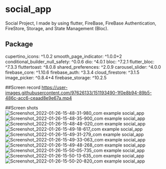 # social_app

Social Project, I made by using flutter, FireBase, FireBase Authentication, FireStore, Storage, and State Management (Bloc).

## Package

  cupertino_icons: ^1.0.2
  smooth_page_indicator: ^1.0.0+2
  conditional_builder_null_safety: ^0.0.6
  dio: ^4.0.1
  bloc: ^7.2.1
  flutter_bloc: ^7.3.3
  fluttertoast: ^8.0.8
  shared_preferences: ^2.0.9
  carousel_slider: ^4.0.0
  firebase_core: ^1.10.6
  firebase_auth: ^3.3.4
  cloud_firestore: ^3.1.5
  image_picker: ^0.8.4+4
  firebase_storage: ^10.2.5
  
##Screen record
https://user-images.githubusercontent.com/97626133/151193490-1f0e8b94-89b5-486c-acc6-ceaad8e9e67a.mp4

##Screen shots
![Screenshot_2022-01-26-15-48-31-980_com example social_app](https://user-images.githubusercontent.com/97626133/151193944-02b3f66e-a7f6-4319-8753-5f254a41a2ac.jpg)
![Screenshot_2022-01-26-15-48-35-900_com example social_app](https://user-images.githubusercontent.com/97626133/151193959-f6deaf3e-00ed-48c9-9806-56f2b1e52ce7.jpg)
![Screenshot_2022-01-26-15-48-48-020_com example social_app](https://user-images.githubusercontent.com/97626133/151193965-447ffcd4-919a-4524-9467-3f7cbf1bcb8b.jpg)
![Screenshot_2022-01-26-15-49-18-617_com example social_app](https://user-images.githubusercontent.com/97626133/151193982-442de88f-236e-43f8-b421-5e4ef9d8c959.jpg)
![Screenshot_2022-01-26-15-49-31-279_com example social_app](https://user-images.githubusercontent.com/97626133/151193994-26fc2db5-6ccf-478b-95f2-96d91afe52a3.jpg)
![Screenshot_2022-01-26-15-49-33-063_com example social_app](https://user-images.githubusercontent.com/97626133/151193999-34491e13-0d72-4951-bf6e-13571495f266.jpg)
![Screenshot_2022-01-26-15-49-48-268_com example social_app](https://user-images.githubusercontent.com/97626133/151194001-23dd2486-c20a-44b0-a11d-1e4d3386dd86.jpg)
![Screenshot_2022-01-26-15-50-05-735_com example social_app](https://user-images.githubusercontent.com/97626133/151194007-eccea5b2-f3bc-4842-9e1a-8edef1b3c31a.jpg)
![Screenshot_2022-01-26-15-50-13-635_com example social_app](https://user-images.githubusercontent.com/97626133/151194031-bf4daead-e001-433b-a3a0-4edecf6171e6.jpg)
![Screenshot_2022-01-26-15-50-20-820_com example social_app](https://user-images.githubusercontent.com/97626133/151194054-c8fe2a50-0047-452a-9c99-29542287aebe.jpg)
